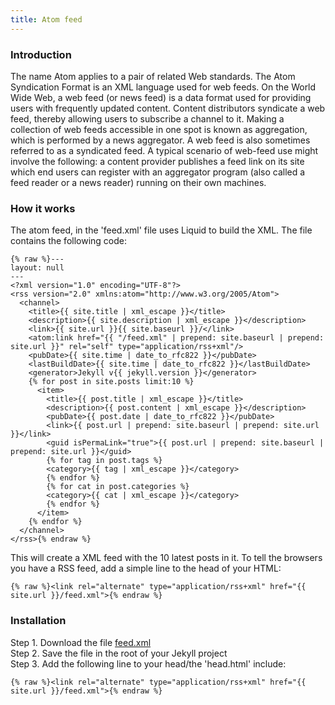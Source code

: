 ```yaml
---
title: Atom feed
---
```


### Introduction

The name Atom applies to a pair of related Web standards. The Atom Syndication Format is an XML language used for web feeds. On the World Wide Web, a web feed (or news feed) is a data format used for providing users with frequently updated content. Content distributors syndicate a web feed, thereby allowing users to subscribe a channel to it. Making a collection of web feeds accessible in one spot is known as aggregation, which is performed by a news aggregator. A web feed is also sometimes referred to as a syndicated feed. A typical scenario of web-feed use might involve the following: a content provider publishes a feed link on its site which end users can register with an aggregator program (also called a feed reader or a news reader) running on their own machines.

### How it works

The atom feed, in the 'feed.xml' file uses Liquid to build the XML. The file contains the following code:

```
{% raw %}---
layout: null
---
<?xml version="1.0" encoding="UTF-8"?>
<rss version="2.0" xmlns:atom="http://www.w3.org/2005/Atom">
  <channel>
    <title>{{ site.title | xml_escape }}</title>
    <description>{{ site.description | xml_escape }}</description>
    <link>{{ site.url }}{{ site.baseurl }}/</link>
    <atom:link href="{{ "/feed.xml" | prepend: site.baseurl | prepend: site.url }}" rel="self" type="application/rss+xml"/>
    <pubDate>{{ site.time | date_to_rfc822 }}</pubDate>
    <lastBuildDate>{{ site.time | date_to_rfc822 }}</lastBuildDate>
    <generator>Jekyll v{{ jekyll.version }}</generator>
    {% for post in site.posts limit:10 %}
      <item>
        <title>{{ post.title | xml_escape }}</title>
        <description>{{ post.content | xml_escape }}</description>
        <pubDate>{{ post.date | date_to_rfc822 }}</pubDate>
        <link>{{ post.url | prepend: site.baseurl | prepend: site.url }}</link>
        <guid isPermaLink="true">{{ post.url | prepend: site.baseurl | prepend: site.url }}</guid>
        {% for tag in post.tags %}
        <category>{{ tag | xml_escape }}</category>
        {% endfor %}
        {% for cat in post.categories %}
        <category>{{ cat | xml_escape }}</category>
        {% endfor %}
      </item>
    {% endfor %}
  </channel>
</rss>{% endraw %}
```

This will create a XML feed with the 10 latest posts in it. To tell the browsers you have a RSS feed, add a simple line to the head of your HTML:

```
{% raw %}<link rel="alternate" type="application/rss+xml" href="{{ site.url }}/feed.xml">{% endraw %}
```

### Installation

Step 1. Download the file [feed.xml](https://raw.githubusercontent.com/jhvanderschee/jekyllcodex/gh-pages/feed.xml)
<br />Step 2. Save the file in the root of your Jekyll project
<br />Step 3. Add the following line to your head/the 'head.html' include:

```
{% raw %}<link rel="alternate" type="application/rss+xml" href="{{ site.url }}/feed.xml">{% endraw %}
```